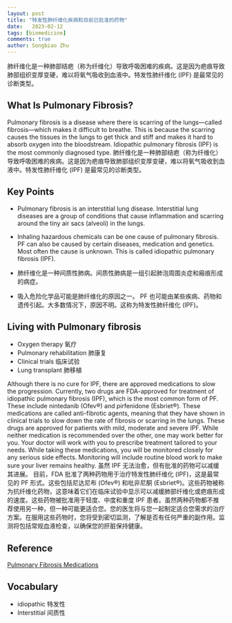 ```yaml
---
layout: post
title: "特发性肺纤维化疾病和目前已批准的药物"
date:   2023-02-12
tags: [biomedicine]
comments: true
author: Songbiao Zhu
---
```

肺纤维化是一种肺部结疤（称为纤维化）导致呼吸困难的疾病。这是因为疤痕导致肺部组织变厚变硬，难以将氧气吸收到血液中。特发性肺纤维化 (IPF) 是最常见的诊断类型。

<!-- more -->

## What Is Pulmonary Fibrosis?

Pulmonary fibrosis is a disease where there is scarring of the lungs—called fibrosis—which makes it difficult to breathe. This is because the scarring causes the tissues in the lungs to get thick and stiff and makes it hard to absorb oxygen into the bloodstream.  Idiopathic pulmonary fibrosis (IPF) is the most commonly diagnosed type.
肺纤维化是一种肺部结疤（称为纤维化）导致呼吸困难的疾病。这是因为疤痕导致肺部组织变厚变硬，难以将氧气吸收到血液中。特发性肺纤维化 (IPF) 是最常见的诊断类型。

## Key Points
* Pulmonary fibrosis is an interstitial lung disease. Interstitial lung diseases are a group of conditions that cause inflammation and scarring around the tiny air sacs (alveoli) in the lungs.
* Inhaling hazardous chemicals can be one cause of pulmonary fibrosis. PF can also be caused by certain diseases, medication and genetics. Most often the cause is unknown. This is called idiopathic pulmonary fibrosis (IPF).

* 肺纤维化是一种间质性肺病。间质性肺病是一组引起肺泡周围炎症和瘢痕形成的病症。
* 吸入危险化学品可能是肺纤维化的原因之一。 PF 也可能由某些疾病、药物和遗传引起。大多数情况下，原因不明。这称为特发性肺纤维化 (IPF)。

## Living with Pulmonary fibrosis
* Oxygen therapy 氧疗
* Pulmonary rehabilitation 肺康复
* Clinical trials 临床试验
* Lung transplant 肺移植

Although there is no cure for IPF, there are approved medications to slow the progression.
Currently, two drugs are FDA-approved for treatment of idiopathic pulmonary fibrosis (IPF), which is the most common form of PF. These include nintedanib (Ofev®) and pirfenidone (Esbriet®). These medications are called anti-fibrotic agents, meaning that they have shown in clinical trials to slow down the rate of fibrosis or scarring in the lungs. These drugs are approved for patients with mild, moderate and severe IPF. While neither medication is recommended over the other, one may work better for you. Your doctor will work with you to prescribe treatment tailored to your needs. While taking these medications, you will be monitored closely for any serious side effects. Monitoring will include routine blood work to make sure your liver remains healthy. 
虽然 IPF 无法治愈，但有批准的药物可以减缓其进展。
目前，FDA 批准了两种药物用于治疗特发性肺纤维化 (IPF)，这是最常见的 PF 形式。这些包括尼达尼布 (Ofev®) 和吡非尼酮 (Esbriet®)。这些药物被称为抗纤维化药物，这意味着它们在临床试验中显示可以减缓肺部纤维化或疤痕形成的速度。这些药物被批准用于轻度、中度和重度 IPF 患者。虽然两种药物都不推荐使用另一种，但一种可能更适合您。您的医生将与您一起制定适合您需求的治疗方案。在服用这些药物时，您将受到密切监测，了解是否有任何严重的副作用。监测将包括常规血液检查，以确保您的肝脏保持健康。


## Reference
[Pulmonary Fibrosis Medications](https://www.lung.org/lung-health-diseases/lung-disease-lookup/pulmonary-fibrosis/patients/how-is-pulmonary-fibrosis-treated/medications)

## Vocabulary
* idiopathic 特发性
* Interstitial 间质性
